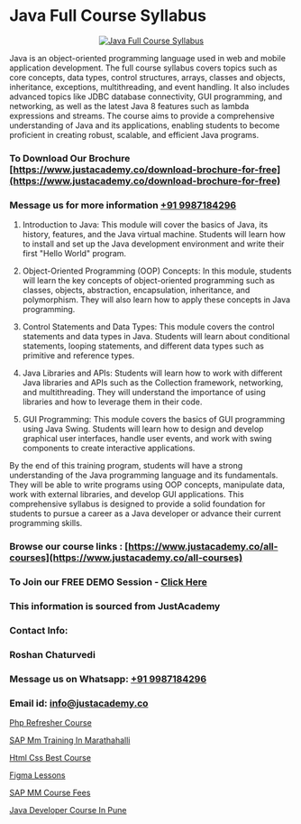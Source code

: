 # Java Full Course Syllabus

<p align="center">
  <a href="https://justacademy.co/course-detail/core-java-training">
    <img src="https://justacademy.co/storage2/course_image/1677245426_course_image.webp" alt="Java Full Course Syllabus">
  </a>
</p>


Java is an object-oriented programming language used in web and mobile application development. The full course syllabus covers topics such as core concepts, data types, control structures, arrays, classes and objects, inheritance, exceptions, multithreading, and event handling. It also includes advanced topics like JDBC database connectivity, GUI programming, and networking, as well as the latest Java 8 features such as lambda expressions and streams. The course aims to provide a comprehensive understanding of Java and its applications, enabling students to become proficient in creating robust, scalable, and efficient Java programs.
### To Download Our Brochure [https://www.justacademy.co/download-brochure-for-free](https://www.justacademy.co/download-brochure-for-free)
### Message us for more information [+91 9987184296](https://api.whatsapp.com/send?phone=919987184296)
1) Introduction to Java: This module will cover the basics of Java, its history, features, and the Java virtual machine. Students will learn how to install and set up the Java development environment and write their first "Hello World" program.

2) Object-Oriented Programming (OOP) Concepts: In this module, students will learn the key concepts of object-oriented programming such as classes, objects, abstraction, encapsulation, inheritance, and polymorphism. They will also learn how to apply these concepts in Java programming.

3) Control Statements and Data Types: This module covers the control statements and data types in Java. Students will learn about conditional statements, looping statements, and different data types such as primitive and reference types.

4) Java Libraries and APIs: Students will learn how to work with different Java libraries and APIs such as the Collection framework, networking, and multithreading. They will understand the importance of using libraries and how to leverage them in their code.

5) GUI Programming: This module covers the basics of GUI programming using Java Swing. Students will learn how to design and develop graphical user interfaces, handle user events, and work with swing components to create interactive applications.

By the end of this training program, students will have a strong understanding of the Java programming language and its fundamentals. They will be able to write programs using OOP concepts, manipulate data, work with external libraries, and develop GUI applications. This comprehensive syllabus is designed to provide a solid foundation for students to pursue a career as a Java developer or advance their current programming skills.

### Browse our course links : [https://www.justacademy.co/all-courses](https://www.justacademy.co/all-courses) 
### To Join our FREE DEMO Session - [Click Here](https://www.justacademy.co/register-for-course-demo)


### This information is sourced from JustAcademy
### Contact Info:
### Roshan Chaturvedi
### Message us on Whatsapp: [+91 9987184296](https://api.whatsapp.com/send?phone=919987184296)
### Email id: [info@justacademy.co](mailto:info@justacademy.co)
                
[Php Refresher Course](https://www.linkedin.com/pulse/php-refresher-course-justacademy-boston-jfyle?trackingId=9FFVtCLiCHzu2XdFp3taNQ%3D%3D&lipi=urn%3Ali%3Apage%3Ad_flagship3_company_admin%3BJZkpBKQJT0CqKHGVOkLUTQ%3D%3D)

[SAP Mm Training In Marathahalli](https://www.linkedin.com/pulse/sap-mm-training-marathahalli-justacademy-kolkata-rfcjf/)

[Html Css Best Course](https://medium.com/@AkashSingh2052/html-css-best-course-4fca4e17ac7e)

[Figma Lessons](https://medium.com/@ranemanish460/figma-lessons-e03d7d1b63dc)

[SAP MM Course Fees](https://justacademyin.github.io/Articles/SAP-MM-Course-Fees)

[Java Developer Course In Pune](https://justacademyin.github.io/Articles/Java-Developer-Course-In-Pune)

